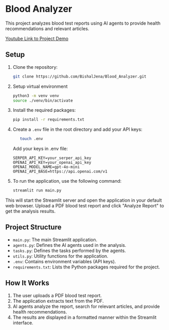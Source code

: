 # Blood Analyzer

This project analyzes blood test reports using AI agents to provide health recommendations and relevant articles.

[Youtube Link to Project Demo](https://youtu.be/KO89wdIiKJs)

## Setup

1. Clone the repository:
   ```bash
   git clone https://github.com/BishalJena/Blood_Analyzer.git
   ```
2. Setup virtual environment
   ```bash
   python3 -m venv venv
   source ./venv/bin/activate
   ```
2. Install the required packages:
   ```bash
   pip install -r requirements.txt
   ```

3. Create a `.env` file in the root directory and add your API keys:

   ```bash
      touch .env
   ```

   Add your keys in .env file:
   ```
   SERPER_API_KEY=your_serper_api_key
   OPENAI_API_KEY=your_openai_api_key
   OPENAI_MODEL_NAME=gpt-4o-mini
   OPENAI_API_BASE=https://api.openai.com/v1
   ```
4. To run the application, use the following command:

   ```bash
   streamlit run main.py
   ```

This will start the Streamlit server and open the application in your default web browser. Upload a PDF blood test report and click "Analyze Report" to get the analysis results.

## Project Structure

- `main.py`: The main Streamlit application.
- `agents.py`: Defines the AI agents used in the analysis.
- `tasks.py`: Defines the tasks performed by the agents.
- `utils.py`: Utility functions for the application.
- `.env`: Contains environment variables (API keys).
- `requirements.txt`: Lists the Python packages required for the project.

## How It Works

1. The user uploads a PDF blood test report.
2. The application extracts text from the PDF.
3. AI agents analyze the report, search for relevant articles, and provide health recommendations.
4. The results are displayed in a formatted manner within the Streamlit interface.
